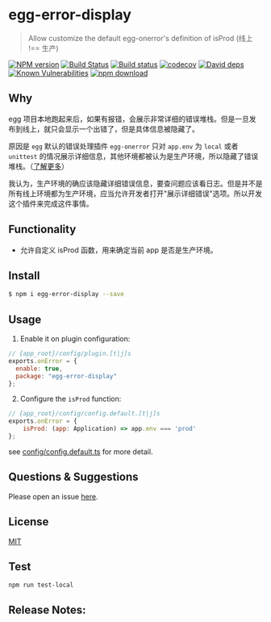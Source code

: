 # egg-error-display

> Allow customize the default egg-onerror's definition of isProd (线上 !== 生产)

[![NPM version][npm-image]][npm-url]
[![Build Status](https://travis-ci.com/Jeff-Tian/egg-on-error.svg?branch=master)](https://travis-ci.com/Jeff-Tian/egg-on-error)
[![Build status](https://ci.appveyor.com/api/projects/status/jnmcoqymjmyvf0s8?svg=true)](https://ci.appveyor.com/project/Jeff-Tian/egg-on-error)
[![codecov](https://codecov.io/gh/Jeff-Tian/egg-on-error/branch/master/graph/badge.svg)](https://codecov.io/gh/Jeff-Tian/egg-on-error)
[![David deps][david-image]][david-url]
[![Known Vulnerabilities][snyk-image]][snyk-url]
[![npm download][download-image]][download-url]

[npm-image]: https://img.shields.io/npm/v/egg-error-display.svg?style=flat-square
[npm-url]: https://npmjs.org/package/egg-error-display
[david-image]: https://img.shields.io/david/jeff-tian/egg-error-display.svg?style=flat-square
[david-url]: https://david-dm.org/jeff-tian/egg-error-display
[snyk-image]: https://snyk.io/test/npm/egg-error-display/badge.svg?style=flat-square
[snyk-url]: https://snyk.io/test/npm/egg-error-display
[download-image]: https://img.shields.io/npm/dm/egg-error-display.svg?style=flat-square
[download-url]: https://npmjs.org/package/egg-error-display

## Why
egg 项目本地跑起来后，如果有报错，会展示非常详细的错误堆栈。但是一旦发布到线上，就只会显示一个出错了，但是具体信息被隐藏了。

原因是 `egg` 默认的错误处理插件 `egg-onerror` 只对 `app.env` 为 `local` 或者 `unittest` 的情况展示详细信息，其他环境都被认为是生产环境，所以隐藏了错误堆栈。（[了解更多](https://github.com/eggjs/egg-onerror/pull/30)）

我认为，生产环境的确应该隐藏详细错误信息，要查问题应该看日志。但是并不是所有线上环境都为生产环境，应当允许开发者打开"展示详细错误"选项。所以开发这个插件来完成这件事情。

## Functionality
- 允许自定义 isProd 函数，用来确定当前 app 是否是生产环境。

## Install

```bash
$ npm i egg-error-display --save
```

## Usage

1. Enable it on plugin configuration:
```js
// {app_root}/config/plugin.[t|j]s
exports.onError = {
  enable: true,
  package: "egg-error-display"
};
```

2. Configure the `isProd` function:
```js
// {app_root}/config/config.default.[t|j]s
exports.onError = {
    isProd: (app: Application) => app.env === 'prod'
};
```

see [config/config.default.ts](config/config.default.ts) for more detail.

## Questions & Suggestions

Please open an issue [here](https://github.com/eggjs/egg/issues).

## License

[MIT](LICENSE)

## Test

```shell
npm run test-local
```

## Release Notes:

